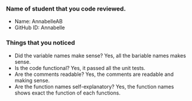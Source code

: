 ### Name of student that you code reviewed.
- Name: AnnabelleAB
- GitHub ID: Annabelle


### Things that you noticed
- Did the variable names make sense?
Yes, all the bariable names makes sense.
- Is the code functional?
Yes, it passed all the unit tests.
- Are the comments readable?
Yes, the comments are readable and making sense.
- Are the function names self-explanatory?
Yes, the function names shows exact the function of each functions.


